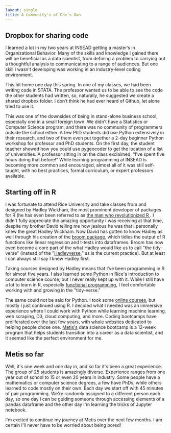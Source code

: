 ```yaml
---
layout: single
title: A Community's of One's Own
---
```


## Dropbox for sharing code
I learned a lot in my two years at INSEAD getting a master’s in Organizational Behavior. Many of the skills and knowledge I gained there will be beneficial as a data scientist, from defining a problem to carrying out a thoughtful analysis to communicating to a range of audiences. But one skill I wasn't developing was working in an industry-level coding environment.

This hit home one day this spring. In one of my classes, we had been writing code in STATA. The professor wanted us to be able to see the code the other students had written, so, naturally, he suggested we create a shared dropbox folder. I don’t think he had ever heard of Github, let alone tried to use it.

This was one of the downsides of being in stand-alone business school, especially one in a small foreign town. We didn’t have a Statistics or Computer Science program, and there was no community of programmers outside the school either. A few PhD students did use Python extensively in their research, and two of them even put together a 2-day beginner Python workshop for professor and PhD students. On the first day, the student teacher showed how you could use pygeocoder to get the location of a list of universities. A professor sitting in on the class exclaimed, “I've spent five hours doing that before!” While learning programming at INSEAD is becoming more common and encouraged, almost all of it was still self-taught, with no best practices, formal curriculum, or expert professors available.

## Starting off in R

I was fortunate to attend Rice University and take classes from and designed by Hadley Wickham, the most prominent developer of packages for R (he has even been referred to as [the man who revolutionized R ](http://priceonomics.com/hadley-wickham-the-man-who-revolutionized-r/). I didn't fully appreciate the amazing opportunity I was receiving at that time, despite my brother David telling me how jealous he was that I personally knew the great Hadley Wickham. Now David has gotten to know Hadley as well through his creation of the [broom package](https://github.com/dgrtwo/broom), which tidies the output of R functions like linear regression and t-tests into dataframes. Broom has now even become a core part of the what Hadley would like us to call "the tidy-verse" (instead of the "[Hadleyverse](http://adolfoalvarez.cl/the-hitchhikers-guide-to-the-hadleyverse/),” as is the current practice). But at least I can always still say I knew Hadley first.

Taking courses designed by Hadley means that I've been programming in R for almost five years. I also learned some Python in Rice's introduction to computer science course, but I never really kept up with it. While I still have a lot to learn in R, especially [functional programming](https://www.datacamp.com/courses/writing-functions-in-r), I feel comfortable working with and growing in the "tidy-verse."

The same could not be said for Python. I took some [online courses](https://www.datacamp.com/courses/intro-to-python-for-data-science), but mostly I just continued using R. I decided what I needed was an immersive experience where I could work with Python while learning machine learning, web scraping, D3, cloud computing, and more. Coding bootcamps have proliferated over the last few years, with [whole websites](https://www.coursereport.com) dedicated to helping people chose one.  [Metis's](http://www.thisismetis.com) data science bootcamp is a 12-week program that helps students transition into a career as a data scientist, and it seemed like the perfect environment for me.

## Metis so far

Well, it's one week and one day in, and so far it's been a great experience. The group of 25 students is amazingly diverse. Experience ranges from one year out of school to 15 or even 20 years in industry. Some people have a mathematics or computer science degrees, a few have PhDs, while others learned to code mostly on their own. Each day we start off with 45 minutes of pair programming. We're randomly assigned to a different person each day, so one day I can be guiding someone through accessing elements of a pandas dataframe and the other day I'm learning the tricks of Jupyter notebook.   

I'm excited to continue my journey at Metis over the next few months. I am certain I'll never have to be worried about being bored!




